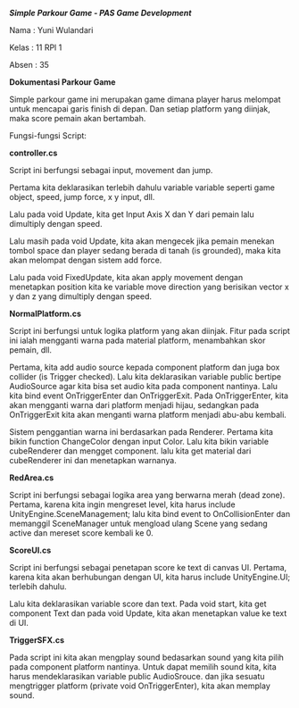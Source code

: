 _**Simple Parkour Game - PAS Game Development**_

Nama : Yuni Wulandari

Kelas : 11 RPl 1 

Absen : 35

**Dokumentasi Parkour Game**


Simple parkour game ini merupakan game dimana player harus melompat untuk mencapai garis finish di depan. Dan setiap platform yang diinjak, maka score pemain akan bertambah.

Fungsi-fungsi Script:

**controller.cs**

Script ini berfungsi sebagai input, movement dan jump. 

Pertama kita deklarasikan terlebih dahulu variable variable seperti game object, speed, jump force, x y input, dll.

Lalu pada void Update, kita get Input Axis X dan Y dari pemain lalu dimultiply dengan speed.

Lalu masih pada void Update, kita akan mengecek jika pemain menekan tombol space dan player sedang berada di tanah (is grounded), maka kita akan melompat dengan sistem add force.

Lalu pada void FixedUpdate, kita akan apply movement dengan menetapkan position kita ke variable move direction yang berisikan vector x y dan z yang dimultiply dengan speed.


**NormalPlatform.cs**

Script ini berfungsi untuk logika platform yang akan diinjak. Fitur pada script ini ialah mengganti warna pada material platform, menambahkan skor pemain, dll.

Pertama, kita add audio source kepada component platform dan juga box collider (is Trigger checked). Lalu kita deklarasikan variable public bertipe AudioSource agar kita bisa set audio kita pada component nantinya. Lalu kita bind event OnTriggerEnter dan OnTriggerExit. Pada OnTriggerEnter, kita akan mengganti warna dari platform menjadi hijau, sedangkan pada OnTriggerExit kita akan menganti warna platform menjadi abu-abu kembali.

Sistem penggantian warna ini berdasarkan pada Renderer. Pertama kita bikin function ChangeColor dengan input Color. Lalu kita bikin variable cubeRenderer dan mengget component. 
lalu kita get material dari cubeRenderer ini dan menetapkan warnanya. 

**RedArea.cs**

Script ini berfungsi sebagai logika area yang berwarna merah (dead zone). 
Pertama, karena kita ingin mengreset level, kita harus include UnityEngine.SceneManagement;
lalu kita bind event to OnCollisionEnter
dan memanggil SceneManager untuk mengload ulang Scene yang sedang active dan mereset score kembali ke 0.

**ScoreUI.cs**

Script ini berfungsi sebagai penetapan score ke text di canvas UI.
Pertama, karena kita akan berhubungan dengan UI, kita harus include UnityEngine.UI; terlebih dahulu.

Lalu kita deklarasikan variable score dan text. Pada void start, kita get component Text dan pada void Update, kita akan menetapkan value ke text di UI.

**TriggerSFX.cs**

Pada script ini kita akan mengplay sound bedasarkan sound yang kita pilih pada component platform nantinya. Untuk dapat memilih sound kita, kita harus mendeklarasikan variable public AudioSrouce. dan jika sesuatu mengtrigger platform (private void OnTriggerEnter), kita akan memplay sound. 
